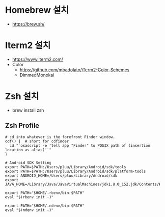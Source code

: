 # Homebrew 설치

- https://brew.sh/

# Iterm2 설치

- https://www.iterm2.com/
- Color
   - https://github.com/mbadolato/iTerm2-Color-Schemes
   - DimmedMonokai

# Zsh 설치

- brew install zsh

## Zsh Profile

```
# cd into whatever is the forefront Finder window.
cdf() {  # short for cdfinder
  cd "`osascript -e 'tell app "Finder" to POSIX path of (insertion location as alias)'`"
}

# Android SDK Setting
export PATH=$PATH:/Users/pluu/Library/Android/sdk/tools
export PATH=$PATH:/Users/pluu/Library/Android/sdk/platform-tools
export ANDROID_HOME=/Users/pluu/Library/Android/sdk
export JAVA_HOME=/Library/Java/JavaVirtualMachines/jdk1.8.0_152.jdk/Contents/Home

export PATH="$HOME/.rbenv/bin:$PATH"
eval "$(rbenv init -)"

export PATH="$HOME/.ndenv/bin:$PATH"
eval "$(ndenv init -)"
```
